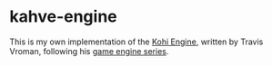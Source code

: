 # kahve-engine
This is my own implementation of the [Kohi Engine](https://github.com/travisvroman/kohi), written by Travis Vroman, following his [game engine series](https://www.youtube.com/playlist?list=PLv8Ddw9K0JPg1BEO-RS-0MYs423cvLVtj).
